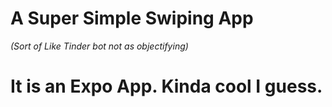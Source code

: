 # A Super Simple Swiping App

_(Sort of Like Tinder bot not as objectifying)_

# It is an Expo App. Kinda cool I guess.
